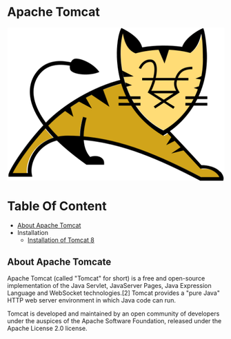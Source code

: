 Apache Tomcat
=============

![Apache Tomcat](img/Apache_Tomcat_logo.png)

Table Of Content
================

<!--ts-->
* [About Apache Tomcat](#about_tomcat)
* Installation
  * [Installation of Tomcat 8](tomcat8_installation.md)
<!--te-->
<a name="about_tomcat"></a>

## About Apache Tomcate

Apache Tomcat (called "Tomcat" for short) is a free and open-source implementation of the Java Servlet, JavaServer Pages, Java Expression Language and WebSocket technologies.[2] Tomcat provides a "pure Java" HTTP web server environment in which Java code can run.

Tomcat is developed and maintained by an open community of developers under the auspices of the Apache Software Foundation, released under the Apache License 2.0 license.
